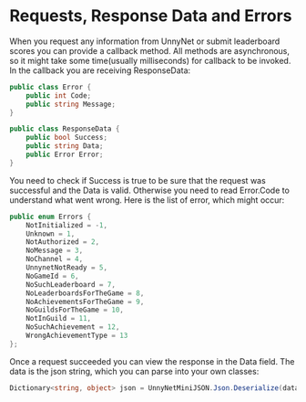 # Requests, Response Data and Errors

When you request any information from UnnyNet or submit leaderboard scores you can provide a callback method. All methods are asynchronous, so it might take some time(usually milliseconds) for callback to be invoked. In the callback you are receiving ResponseData:
 
```csharp fct_label="Unity"
public class Error {
    public int Code;
    public string Message;
}

public class ResponseData {
    public bool Success;
    public string Data;
    public Error Error;
}
```

You need to check if Success is true to be sure that the request was successful and the Data is valid. Otherwise you need to read Error.Code to understand what went wrong. Here is the list of error, which might occur:

```csharp fct_label="Unity"
public enum Errors {
    NotInitialized = -1,
    Unknown = 1,
    NotAuthorized = 2,
    NoMessage = 3,
    NoChannel = 4,
    UnnynetNotReady = 5,
    NoGameId = 6,
    NoSuchLeaderboard = 7,
    NoLeaderboardsForTheGame = 8,
    NoAchievementsForTheGame = 9,
    NoGuildsForTheGame = 10,
    NotInGuild = 11,
    NoSuchAchievement = 12,
    WrongAchievementType = 13
};
```  

Once a request succeeded you can view the response in the Data field. The data is the json string, which you can parse into your own classes:

```csharp fct_label="Unity"
Dictionary<string, object> json = UnnyNetMiniJSON.Json.Deserialize(data.Data) as Dictionary<string, object>; 
```
